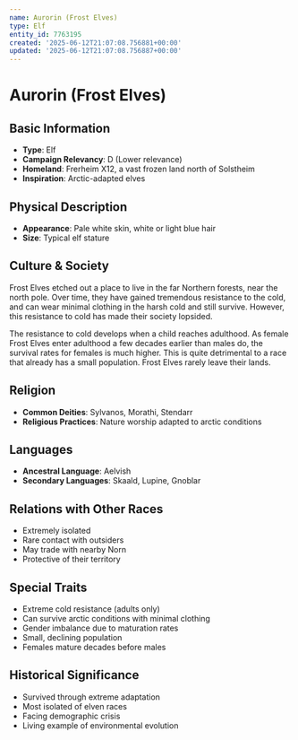 ```yaml
---
name: Aurorin (Frost Elves)
type: Elf
entity_id: 7763195
created: '2025-06-12T21:07:08.756881+00:00'
updated: '2025-06-12T21:07:08.756887+00:00'
---
```


# Aurorin (Frost Elves)

## Basic Information
- **Type**: Elf
- **Campaign Relevancy**: D (Lower relevance)
- **Homeland**: Frerheim X12, a vast frozen land north of Solstheim
- **Inspiration**: Arctic-adapted elves

## Physical Description
- **Appearance**: Pale white skin, white or light blue hair
- **Size**: Typical elf stature

## Culture & Society
Frost Elves etched out a place to live in the far Northern forests, near the north pole. Over time, they have gained tremendous resistance to the cold, and can wear minimal clothing in the harsh cold and still survive. However, this resistance to cold has made their society lopsided. 

The resistance to cold develops when a child reaches adulthood. As female Frost Elves enter adulthood a few decades earlier than males do, the survival rates for females is much higher. This is quite detrimental to a race that already has a small population. Frost Elves rarely leave their lands.

## Religion
- **Common Deities**: Sylvanos, Morathi, Stendarr
- **Religious Practices**: Nature worship adapted to arctic conditions

## Languages
- **Ancestral Language**: Aelvish
- **Secondary Languages**: Skaald, Lupine, Gnoblar

## Relations with Other Races
- Extremely isolated
- Rare contact with outsiders
- May trade with nearby Norn
- Protective of their territory

## Special Traits
- Extreme cold resistance (adults only)
- Can survive arctic conditions with minimal clothing
- Gender imbalance due to maturation rates
- Small, declining population
- Females mature decades before males

## Historical Significance
- Survived through extreme adaptation
- Most isolated of elven races
- Facing demographic crisis
- Living example of environmental evolution